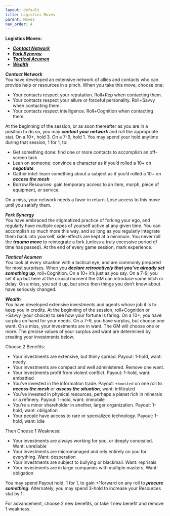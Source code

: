 ```yaml
---
layout: default
title: Logistics Moves
parent: Moves
nav_order: 4
---
```


**Logistics Moves:**

- **_[Contact Network](#contact-network)_**
- **_[Fork Synergy](#fork-synergy)_**
- **_[Tactical Acumen](#tactical-acumen)_**
- **_[Wealth](#wealth)_**

**_Contact Network_**  
You have developed an extensive network of allies and contacts who can provide help or resources in a pinch. When you take this move, choose one:

- Your contacts respect your reputation. Roll+Rep when contacting them.
- Your contacts respect your allure or forceful personality. Roll+Savvy when contacting them.
- Your contacts respect intelligence. Roll+Cognition when contacting them.

At the beginning of the session, or as soon thereafter as you are in a position to do so, you may **_contact your network_** and roll the appropriate stat. On a 10+, hold 3. On a 7-9, hold 1. You may spend your hold anytime during that session, 1 for 1, to:

- Get something done: find one or more contacts to accomplish an off-screen task
- Lean on someone: convince a character as if you’d rolled a 10+ on **_negotiate_**
- Gather intel: learn something about a subject as if you’d rolled a 10+ on **_access the mesh_**
- Borrow Resources: gain temporary access to an item, morph, piece of equipment, or service

On a miss, your network needs a favor in return. Lose access to this move until you satisfy them.

**_Fork Synergy_**  
You have embraced the stigmatized practice of forking your ego, and regularly have multiple copes of yourself active at any given time. You can accomplish so much more this way, and so long as you regularly integrate them back into yourself, side-effects are kept at a minimum. You never roll the **_trauma move_** to reintegrate a fork (unless a truly excessive period of time has passed). At the end of every game session, mark experience.

**_Tactical Acumen_**  
You look at every situation with a tactical eye, and are commonly prepared for most surprises. When you **_declare retroactively that you’ve already set something up_**, roll+Cognition. On a 10+ it’s just as you say. On a 7-9, you set it up but here at the crucial moment the GM can introduce some hitch or delay. On a miss, you set it up, but since then things you don’t know about have seriously changed.

**_Wealth_**  
You have developed extensive investments and agents whose job it is to keep you in credits. At the beginning of the session, roll+Cognition or +Savvy (your choice) to see how your fortune is faring. On a 10+, you have surplus on hand for your needs. On a 7-9, you have surplus, but choose one want. On a miss, your investments are in want. The GM will choose one or more. The precise values of your surplus and want are determined by creating your investments below.

Choose 2 Benefits:

- Your investments are extensive, but thinly spread. Payout: 1-hold, want: needy
- Your investments are compact and well administered. Remove one want.
- Your investments profit from violent conflict. Payout: 1-hold, want: embattled
- You’ve invested in the information trade. Payout: `+boosted` on one roll to **_access the mesh_** or **_assess the situation_**, want: infiltrated
- You’ve invested in physical resources, perhaps a planet rich in minerals or a refinery. Payout: 1-hold, want: immobile
- You’re a minor shareholder in another, larger organization. Payout: 1-hold, want: obligation
- Your people have access to rare or specialized technology. Payout: 1-hold, want: idle

Then Choose 1 Weakness:

- Your investments are always working for you, or deeply concealed. Want: unreliable
- Your investments are micromanaged and rely entirely on you for everything. Want: desperation
- Your investments are subject to bullying or blackmail. Want: reprisals
- Your investments are in large companies with multiple masters. Want: obligation

You may spend Payout hold, 1 for 1, to gain +1forward on any roll to **_procure something_**. Alternately, you may spend 3-hold to increase your Resources stat by 1.

For advancement, choose 2 new benefits, or take 1 new benefit and remove 1 weakness.
